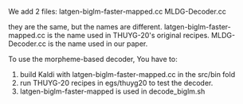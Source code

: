We add 2 files:
latgen-biglm-faster-mapped.cc
MLDG-Decoder.cc

they are the same, but the names are different.
latgen-biglm-faster-mapped.cc  is the name used in THUYG-20's original recipes.
MLDG-Decoder.cc is the name used in our paper.

To use the morpheme-based decoder, You have to:
1) build Kaldi with latgen-biglm-faster-mapped.cc in the src/bin fold
2) run THUYG-20 recipes in egs/thuyg20 to test the decoder.
3) latgen-biglm-faster-mapped is used in decode_biglm.sh
